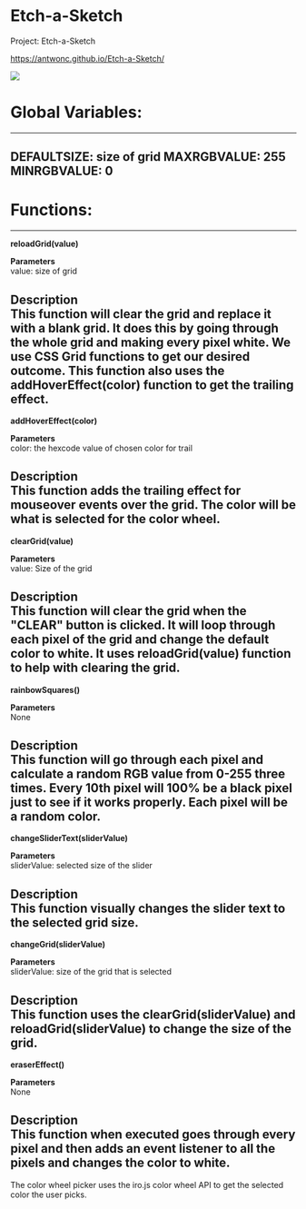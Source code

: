 # Etch-a-Sketch
Project: Etch-a-Sketch

https://antwonc.github.io/Etch-a-Sketch/

![](https://imgur.com/2nkzJva.png)

# Global Variables: 
-------------------------------------------------------------------------------------------------
DEFAULTSIZE: size of grid 
MAXRGBVALUE: 255 
MINRGBVALUE: 0
-------------------------------------------------------------------------------------------------
# Functions: 
-------------------------------------------------------------------------------------------------
**reloadGrid(value)**

**Parameters**<br> 
value: size of grid

**Description**<br>
This function will clear the grid and replace it with a blank grid. It does this by going through the whole grid and making every pixel white. We use CSS Grid functions to 
get our desired outcome. This function also uses the **addHoverEffect(color)** function 
to get the trailing effect. 
-------------------------------------------------------------------------------------------------
**addHoverEffect(color)** 

**Parameters**<br> 
color: the hexcode value of chosen color for trail 

**Description**<br> 
This function adds the trailing effect for mouseover events over the grid. The color will be 
what is selected for the color wheel. 
-------------------------------------------------------------------------------------------------
**clearGrid(value)** 

**Parameters**<br> 
value: Size of the grid 

**Description**<br> 
This function will clear the grid when the "CLEAR" button is clicked. It will loop through each pixel of the grid and change the default color to white. It uses **reloadGrid(value)** function to help with clearing the grid. 
-------------------------------------------------------------------------------------------------
**rainbowSquares()** 

**Parameters**<br>
None 

**Description**<br> 
This function will go through each pixel and calculate a random RGB value from 0-255 three times. 
Every 10th pixel will 100% be a black pixel just to see if it works properly. Each pixel will be a random color.
-------------------------------------------------------------------------------------------------
**changeSliderText(sliderValue)**

**Parameters**<br>
sliderValue: selected size of the slider 

**Description**<br> 
This function visually changes the slider text to the selected grid size. 
-------------------------------------------------------------------------------------------------
**changeGrid(sliderValue)** 

**Parameters**<br>
sliderValue: size of the grid that is selected

**Description**<br> 
This function uses the **clearGrid(sliderValue)** and **reloadGrid(sliderValue)** to change the size of the grid. 
-------------------------------------------------------------------------------------------------
**eraserEffect()** 

**Parameters**<br> 
None

**Description**<br> 
This function when executed goes through every pixel and then adds an event listener to all the 
pixels and changes the color to white. 
-------------------------------------------------------------------------------------------------

The color wheel picker uses the iro.js color wheel API to get the selected color the user picks.
